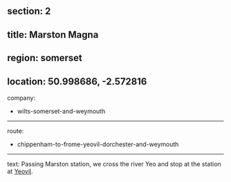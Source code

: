 section: 2
----
title: Marston Magna
----
region: somerset
----
location: 50.998686, -2.572816
----
company:
- wilts-somerset-and-weymouth
----
route:
- chippenham-to-frome-yeovil-dorchester-and-weymouth
----
text: Passing Marston station, we cross the river Yeo and stop at the station at [Yeovil](/stations/yeovil-pen-mill).
